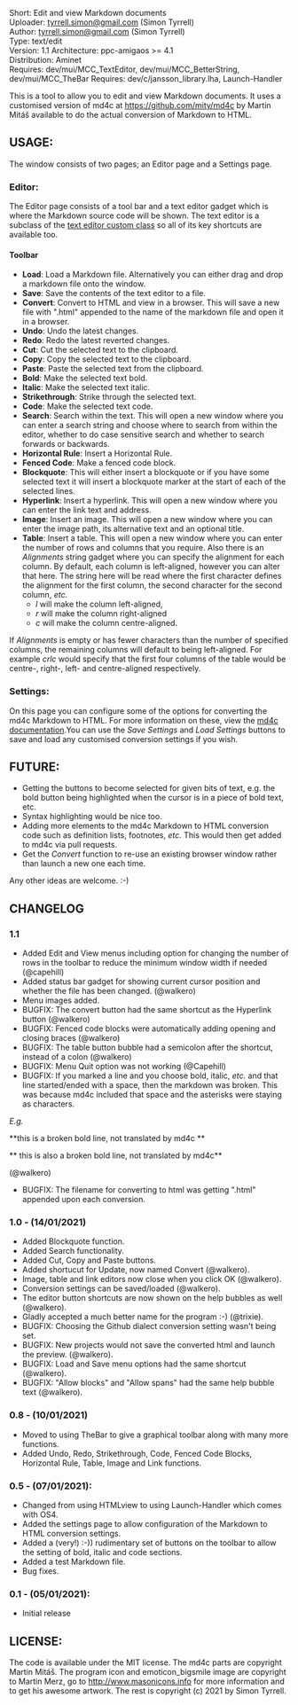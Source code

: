 Short:        Edit and view Markdown documents  
Uploader:     tyrrell.simon@gmail.com (Simon Tyrrell)  
Author:       tyrrell.simon@gmail.com (Simon Tyrrell)  
Type:         text/edit  
Version:      1.1
Architecture: ppc-amigaos >= 4.1  
Distribution: Aminet  
Requires: dev/mui/MCC_TextEditor, dev/mui/MCC_BetterString, dev/mui/MCC_TheBar
Requires: dev/c/jansson_library.lha, Launch-Handler  

This is a tool to allow you to edit and view Markdown documents. It uses a 
customised version of md4c at https://github.com/mity/md4c by Martin Mitáš 
available to do the actual conversion of Markdown to HTML.

## USAGE:

The window consists of two pages; an Editor page and a Settings page.

### Editor:

The Editor page consists of a tool bar and a text editor gadget which is where
 the Markdown source code will be shown. The text editor is a subclass of the 
 [text editor custom class](https://github.com/amiga-mui/texteditor) so all of 
 its key shortcuts are available too.

#### Toolbar

 * **Load**: Load a Markdown file. Alternatively you can either drag and drop 
 a markdown file onto the window.
 * **Save**: Save the contents of the text editor to a file.
 * **Convert**: Convert to HTML and view in a browser. This will save a new 
 file with ".html" appended to the name of the markdown file and open it in a 
 browser.
 * **Undo**: Undo the latest changes.
 * **Redo**: Redo the latest reverted changes.
 * **Cut**: Cut the selected text to the clipboard.
 * **Copy**: Copy the selected text to the clipboard.
 * **Paste**: Paste the selected text from the clipboard. 
 * **Bold**: Make the selected text bold.
 * **Italic**: Make the selected text italic.
 * **Strikethrough**: Strike through the selected text.
 * **Code**: Make the selected text code.
 * **Search**: Search within the text. This will open a new window where you 
 can enter a search string and choose where to search from within the 
 editor, whether to do case sensitive search and whether to search forwards
 or backwards.
 * **Horizontal Rule**: Insert a Horizontal Rule.
 * **Fenced Code**: Make a fenced code block.
 * **Blockquote**: This will either insert a blockquote or if you have some 
 selected text it will insert a blockquote marker at the start of each of the 
 selected lines.
 * **Hyperlink**: Insert a hyperlink. This will open a new window where you 
 can enter the link text and address. 
 * **Image**: Insert an image. This will open a new window where you can 
 enter the image path, its alternative text and an optional title. 
 * **Table**: Insert a table. This will open a new window where you can enter 
 the number of rows and columns that you require. Also there is an 
 *Alignments* string gadget where you can specify the alignment for each 
 column. 
 By default, each column is left-aligned, however you can alter that here. The 
 string here will be read where the first character defines the alignment for 
 the first column, the second character for the second column, *etc.* 
    * *l* will make the column left-aligned, 
    * *r* will make the column right-aligned
    * *c* will make the column centre-aligned.

If *Alignments* is empty or has fewer characters than the number of 
specified  columns, the remaining columns will default to being left-aligned. 
For example *crlc* would specify that the first four columns of the table 
would be centre-, right-, left- and centre-aligned respectively.
 
### Settings:

On this page you can configure some of the options for converting the md4c 
Markdown to HTML. For more information on these, view the 
[md4c documentation](https://github.com/mity/md4c).You can use the 
*Save Settings* and *Load Settings* buttons to save and load any customised 
conversion settings if you wish. 

## FUTURE:

 * Getting the buttons to become selected for given bits of text, e.g. the bold 
 button being highlighted when the cursor is in a piece of bold text, etc. 
 * Syntax highlighting would be nice too. 
 * Adding more elements to the md4c Markdown to HTML conversion code such as 
 definition lists, footnotes, *etc.* This would then get added to md4c via pull 
 requests.
 * Get the *Convert* function to re-use an existing browser window rather than 
 launch a new one each time.

Any other ideas are welcome. :-)

## CHANGELOG

### 1.1
 * Added Edit and View menus including option for changing the number of rows
 in the toolbar to reduce the minimum window width if needed (@capehill)
 * Added status bar gadget for showing current cursor position and whether the
 file has been changed. (@walkero)
 * Menu images added. 
 * BUGFIX: The convert button had the same shortcut as the Hyperlink button 
(@walkero)
 * BUGFIX: Fenced code blocks were automatically adding opening and closing 
braces (@walkero)
 * BUGFIX: The table button bubble had a semicolon after the shortcut, 
instead of a colon (@walkero)
 * BUGFIX: Menu Quit option was not working (@Capehill)
 * BUGFIX: If you marked a line and you choose bold, italic, *etc.* and that
 line started/ended with a space, then the markdown was broken. This was 
 because md4c included that space and the asterisks were staying as 
 characters. 

 *E.g.*

\*\*this is a broken bold line, not translated by md4c \*\* 

\*\* this is also a broken bold line, not translated by md4c\*\*

 (@walkero)
* BUGFIX: The filename for converting to html was getting ".html" 
 appended upon each conversion.

### 1.0 - (14/01/2021)
 * Added Blockquote function.
 * Added Search functionality.
 * Added Cut, Copy and Paste buttons.
 * Added shortucut for Update, now named Convert (@walkero).
 * Image, table and link editors now close when you click OK (@walkero).
 * Conversion settings can be saved/loaded (@walkero). 
 * The editor button shortcuts are now shown on the help bubbles as well 
 (@walkero).
 * Gladly accepted a much better name for the program :-) (@trixie).
 * BUGFIX: Choosing the Github dialect conversion setting wasn't being set.
 * BUGFIX: New projects would not save the converted html and launch the 
 preview. (@walkero).
 * BUGFIX: Load and Save menu options had the same shortcut (@walkero). 
 * BUGFIX: "Allow blocks" and "Allow spans" had the same help bubble text
 (@walkero).
  
### 0.8 - (10/01/2021)
 * Moved to using TheBar to give a graphical toolbar along with many more 
 functions.
 * Added Undo, Redo, Strikethrough, Code, Fenced Code Blocks, Horizontal 
 Rule, Table, Image and Link functions.
	
### 0.5 - (07/01/2021):
 * Changed from using HTMLview to using Launch-Handler which comes with OS4.
 * Added the settings page to allow configuration of the Markdown to HTML 
 conversion settings. 
 * Added a (very!) :-)) rudimentary set of buttons on the toolbar to allow the 
 setting of bold, italic and code sections. 
 * Added a test Markdown file.
 * Bug fixes.

### 0.1 - (05/01/2021):
 * Initial release

## LICENSE:

The code is available under the MIT license. The md4c parts are copyright 
Martin Mitáš. The program icon and emoticon_bigsmile image are copyright to 
Martin Merz, go to http://www.masonicons.info for more information and to 
get his awesome artwork. The rest is copyright (c) 2021 by Simon Tyrrell. 


 
